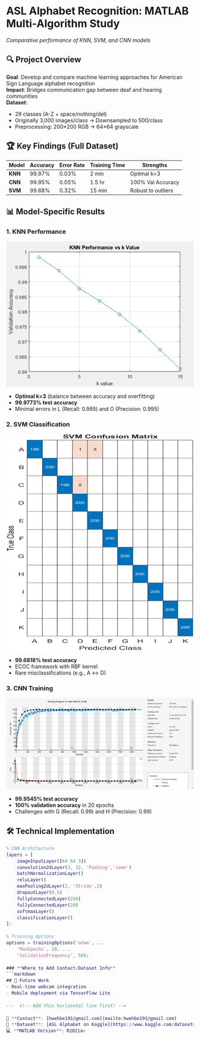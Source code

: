 # ASL Alphabet Recognition: MATLAB Multi-Algorithm Study

*Comparative performance of KNN, SVM, and CNN models*

## 🔍 Project Overview
**Goal**: Develop and compare machine learning approaches for American Sign Language alphabet recognition  
**Impact**: Bridges communication gap between deaf and hearing communities  
**Dataset**:  
- 29 classes (A-Z + space/nothing/del)  
- Originally 3,000 images/class → Downsampled to 500/class  
- Preprocessing: 200×200 RGB → 64×64 grayscale  

## 🏆 Key Findings (Full Dataset)
| Model | Accuracy | Error Rate | Training Time | Strengths |
|-------|----------|------------|---------------|-----------|
| **KNN** | 99.97% | 0.03% | 2 min | Optimal k=3 |
| **CNN** | 99.95% | 0.05% | 1.5 hr | 100% Val Accuracy |
| **SVM** | 99.68% | 0.32% | 15 min | Robust to outliers |

## 📊 Model-Specific Results

### 1. KNN Performance
![KNN k-value Optimization](assets/knnResult_Vs_KValue.png)
- **Optimal k=3** (balance between accuracy and overfitting)
- **99.9773% test accuracy**
- Minimal errors in L (Recall: 0.995) and O (Precision: 0.995)

### 2. SVM Classification
![SVM Confusion Matrix](assets/svm_confutionMatrix.png)
- **99.6818% test accuracy**
- ECOC framework with RBF kernel
- Rare misclassifications (e.g., A ↔ D)

### 3. CNN Training
![CNN Accuracy/Loss](assets/cnn_accuracy&loss.png) 
- **99.9545% test accuracy**
- **100% validation accuracy** in 20 epochs
- Challenges with G (Recall: 0.99) and H (Precision: 0.99)

## 🛠️ Technical Implementation
```matlab
% CNN Architecture
layers = [
    imageInputLayer([64 64 3])
    convolution2dLayer(3, 32, 'Padding','same')
    batchNormalizationLayer()
    reluLayer()
    maxPooling2dLayer(2, 'Stride',2)
    dropoutLayer(0.5)
    fullyConnectedLayer(256)
    fullyConnectedLayer(29)
    softmaxLayer()
    classificationLayer()
];

% Training Options
options = trainingOptions('adam', ...
    'MaxEpochs', 20, ...
    'ValidationFrequency', 50);

### **Where to Add Contact/Dataset Info**
```markdown
## 🔮 Future Work
- Real-time webcam integration
- Mobile deployment via TensorFlow Lite

---  <!-- Add this horizontal line first! -->

📧 **Contact**: [hwehbe191@gmail.com](mailto:hwehbe191@gmail.com)  
🔗 **Dataset**: [ASL Alphabet on Kaggle](https://www.kaggle.com/datasets/grassknoted/asl-alphabet)  
💻 **MATLAB Version**: R2021a+
